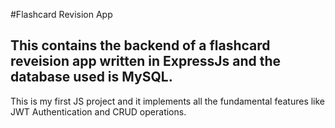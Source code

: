 #Flashcard Revision App

## This contains the backend of a flashcard reveision app written in ExpressJs and the database used is MySQL.

This is my first JS project and it implements all the fundamental features like JWT Authentication and CRUD operations.
